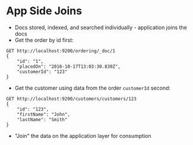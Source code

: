 # App Side Joins #

* Docs stored, indexed, and searched individually - application joins the docs
* Get the order by id first:
```
GET http://localhost:9200/ordering/_doc/1
{
	"id": "1",
	"placedOn": "2016-10-17T13:03:30.830Z",
	"customerId": "123"
}
```
* Get the customer using data from the order ```customerId``` second:
```
GET http://localhost:9200/customers/customers/123
{
	"id": "123",
	"firstName": "John",
	"lastName": "Smith"
}
```
* "Join" the data on the application layer for consumption